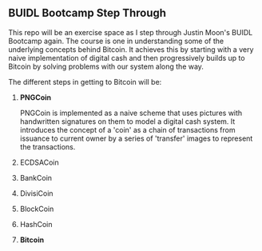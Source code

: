 ## BUIDL Bootcamp Step Through

This repo will be an exercise space as I step through Justin Moon's BUIDL Bootcamp again. The course is one in understanding some of the underlying concepts behind Bitcoin. It achieves this by starting with a very naive implementation of digital cash and then progressively builds up to Bitcoin by solving problems with our system along the way.

The different steps in getting to Bitcoin will be:
1. **PNGCoin**

    PNGCoin is implemented as a naive scheme that uses pictures with handwritten signatures on them to model a digital cash system. It introduces the concept of a 'coin' as a chain of transactions from issuance to current owner by a series of 'transfer' images to represent the transactions.

1. ECDSACoin
1. BankCoin
1. DivisiCoin
1. BlockCoin
1. HashCoin
1. **Bitcoin**
